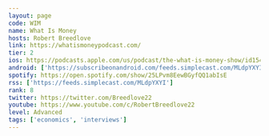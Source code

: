 ```yaml
---
layout: page
code: WIM
name: What Is Money
hosts: Robert Breedlove
link: https://whatismoneypodcast.com/
tier: 2
ios: https://podcasts.apple.com/us/podcast/the-what-is-money-show/id1541404400
android: ['https://subscribeonandroid.com/feeds.simplecast.com/MLdpYXYI']
spotify: https://open.spotify.com/show/25LPvm8EewBGyfQQ1abIsE
rss: ['https://feeds.simplecast.com/MLdpYXYI']
rank: 8
twitter: https://twitter.com/Breedlove22
youtube: https://www.youtube.com/c/RobertBreedlove22
level: Advanced
tags: ['economics', 'interviews']
---
```

